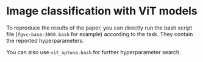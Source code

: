 # Image classification with ViT models

To reproduce the results of the paper, you can directly run the bash script file (```fgvc-base-3000.bash``` for example) according to the task. They contain the reported hyperparameters. 

You can also use ```vit_optuna.bash``` for further hyperparameter search.
